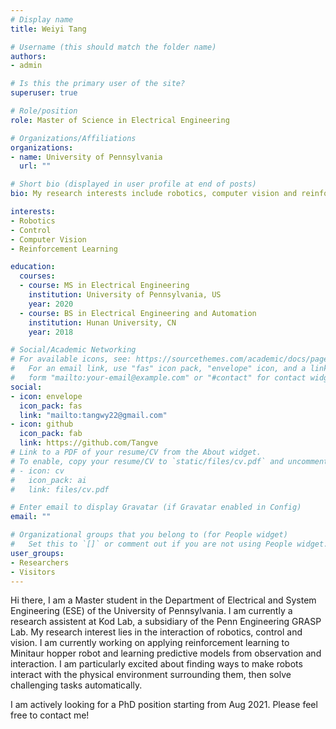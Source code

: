 ```yaml
---
# Display name
title: Weiyi Tang

# Username (this should match the folder name)
authors:
- admin

# Is this the primary user of the site?
superuser: true

# Role/position
role: Master of Science in Electrical Engineering

# Organizations/Affiliations
organizations:
- name: University of Pennsylvania
  url: ""

# Short bio (displayed in user profile at end of posts)
bio: My research interests include robotics, computer vision and reinforcement learning.

interests:
- Robotics
- Control
- Computer Vision
- Reinforcement Learning

education:
  courses:
  - course: MS in Electrical Engineering
    institution: University of Pennsylvania, US
    year: 2020
  - course: BS in Electrical Engineering and Automation
    institution: Hunan University, CN
    year: 2018

# Social/Academic Networking
# For available icons, see: https://sourcethemes.com/academic/docs/page-builder/#icons
#   For an email link, use "fas" icon pack, "envelope" icon, and a link in the
#   form "mailto:your-email@example.com" or "#contact" for contact widget.
social:
- icon: envelope
  icon_pack: fas
  link: "mailto:tangwy22@gmail.com"
- icon: github
  icon_pack: fab
  link: https://github.com/Tangve
# Link to a PDF of your resume/CV from the About widget.
# To enable, copy your resume/CV to `static/files/cv.pdf` and uncomment the lines below.
# - icon: cv
#   icon_pack: ai
#   link: files/cv.pdf

# Enter email to display Gravatar (if Gravatar enabled in Config)
email: ""

# Organizational groups that you belong to (for People widget)
#   Set this to `[]` or comment out if you are not using People widget.
user_groups:
- Researchers
- Visitors
---
```


Hi there, I am a Master student in the Department of Electrical and System Engineering (ESE) of the University of Pennsylvania. I am currently a research assistent at Kod Lab, a subsidiary of the Penn Engineering GRASP Lab. My research interest lies in the interaction of robotics, control and vision. I am currently working on applying reinforcement learning to Minitaur hopper robot and learning predictive models from observation and interaction. I am particularly excited about finding ways to make robots interact with the physical environment surrounding them, then solve challenging tasks automatically.

I am actively looking for a PhD position starting from Aug 2021. Please feel free to contact me!
